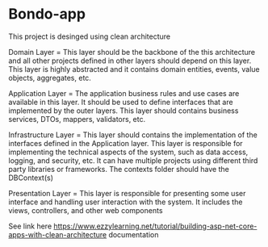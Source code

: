 # Bondo-app

This project is desinged using clean architecture

Domain Layer = This layer should be the backbone of the this architecture and all other projects defined in other layers should depend on this layer. 
This layer is highly abstracted and it contains domain entities, events, value objects, aggregates, etc. 

Application Layer = The application business rules and use cases are available in this layer. It should be used to define interfaces that are implemented by the outer layers. 
This layer should contains business services, DTOs, mappers, validators, etc.

Infrastructure Layer = This layer should contains the implementation of the interfaces defined in the Application layer. 
This layer is responsible for implementing the technical aspects of the system, such as data access, logging, and security, etc. 
It can have multiple projects using different third party libraries or frameworks. 
The contexts folder should have the DBContext(s)

Presentation Layer = This layer is responsible for presenting some user interface and handling user interaction with the system. 
It includes the views, controllers, and other web components

See link here https://www.ezzylearning.net/tutorial/building-asp-net-core-apps-with-clean-architecture documentation





